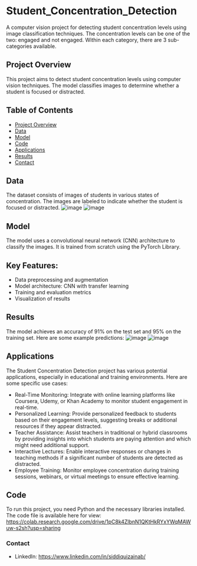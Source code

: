 # Student_Concentration_Detection
A computer vision project for detecting student concentration levels using image classification techniques. The concentration levels can be one of the two: engaged and not engaged. Within each category, there are 3 sub-categories available.

## Project Overview
This project aims to detect student concentration levels using computer vision techniques. The model classifies images to determine whether a student is focused or distracted.

## Table of Contents
- [Project Overview](#project-overview)
- [Data](#data)
- [Model](#model)
- [Code](#code)
- [Applications](#applications)
- [Results](#results)
- [Contact](#contact)

## Data
The dataset consists of images of students in various states of concentration. The images are labeled to indicate whether the student is focused or distracted.
![image](https://github.com/user-attachments/assets/c296437e-9536-4497-9984-fd8024127fbc)
![image](https://github.com/user-attachments/assets/5853d072-38d7-4aea-80d8-4229823b3336)

## Model
The model uses a convolutional neural network (CNN) architecture to classify the images. It is trained from scratch using the PyTorch Library. 

## Key Features:
- Data preprocessing and augmentation
- Model architecture: CNN with transfer learning
- Training and evaluation metrics
- Visualization of results

## Results
The model achieves an accuracy of 91% on the test set and 95% on the training set. Here are some example predictions:
![image](https://github.com/user-attachments/assets/4187992c-57cb-44e5-9679-4a10a98fe1ce)
![image](https://github.com/user-attachments/assets/92ae5cb9-b178-432e-9d00-d8166ecbe13c)

## Applications
The Student Concentration Detection project has various potential applications, especially in educational and training environments. Here are some specific use cases:
- Real-Time Monitoring: Integrate with online learning platforms like Coursera, Udemy, or Khan Academy to monitor student engagement in real-time.
- Personalized Learning: Provide personalized feedback to students based on their engagement levels, suggesting breaks or additional resources if they appear distracted.
- Teacher Assistance: Assist teachers in traditional or hybrid classrooms by providing insights into which students are paying attention and which might need additional support.
- Interactive Lectures: Enable interactive responses or changes in teaching methods if a significant number of students are detected as distracted.
- Employee Training: Monitor employee concentration during training sessions, webinars, or virtual meetings to ensure effective learning.
  
## Code 
To run this project, you need Python and the necessary libraries installed. 
The code file is available here for view: https://colab.research.google.com/drive/1pC8k4ZlbnN1QKtHkRYxYWqMAWuw-s2sh?usp=sharing 

### Contact
- LinkedIn: https://www.linkedin.com/in/siddiquizainab/
